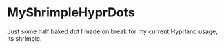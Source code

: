 # MyShrimpleHyprDots
Just some half baked dot I made on break for my current Hyprland usage, its shrimple.
